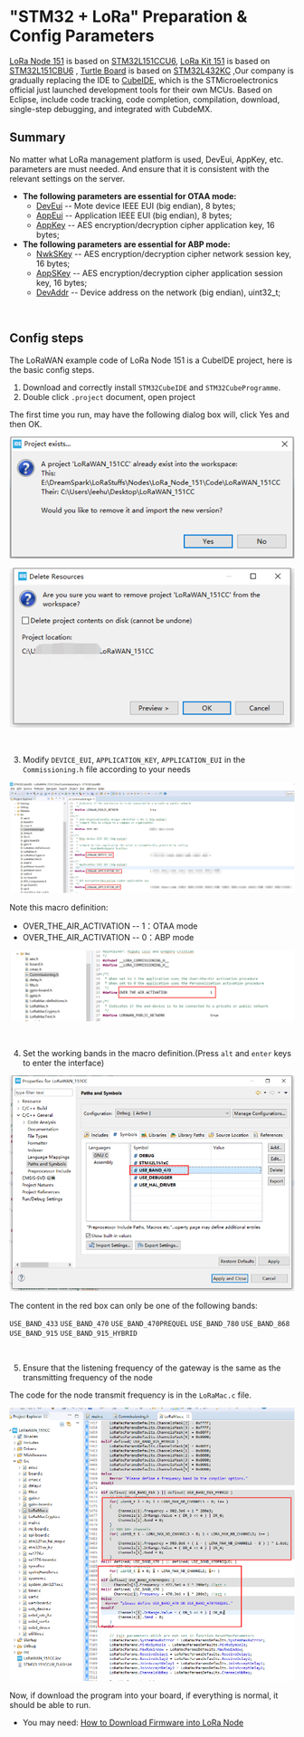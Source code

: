 # "STM32 + LoRa" Preparation & Config Parameters

[LoRa Node 151](https://heltec.org/project/lora-node-151/) is based on [STM32L151CCU6](https://www.st.com/resource/en/datasheet/stm32l151cc.pdf),  [LoRa Kit 151](https://heltec.org/project/lora-kit-151/) is based on [STM32L151CBU6](https://www.st.com/resource/en/datasheet/stm32l151cc.pdf) , [Turtle Board](https://heltec.org/project/turtle-board/) is based on [STM32L432KC](https://www.st.com/resource/en/datasheet/stm32l432KC.pdf) ,Our company is gradually replacing the IDE to [CubeIDE](https://www.st.com/en/development-tools/stm32cubeide.html), which is the STMicroelectronics official just launched development tools for their own MCUs. Based on Eclipse, include code tracking, code completion, compilation, download, single-step debugging, and integrated with CubdeMX.

## Summary

No matter what LoRa management platform is used, DevEui, AppKey, etc. parameters are must needed. And ensure that it is consistent with the relevant settings on the server.

- **The following parameters are essential for OTAA mode:**
  - [DevEui](#deveui) -- Mote device IEEE EUI (big endian), 8 bytes;
  - [AppEui](#appeui) -- Application IEEE EUI (big endian), 8 bytes;
  - [AppKey](appkey) -- AES encryption/decryption cipher application key, 16 bytes;
- **The following parameters are essential for ABP mode:**
  - [NwkSKey](nwkskey) -- AES encryption/decryption cipher network session key, 16 bytes;
  - [AppSKey](appskey) -- AES encryption/decryption cipher application session key, 16 bytes;
  - [DevAddr](devaddr) -- Device address on the network (big endian), uint32_t;

&nbsp;

## Config steps

The LoRaWAN example code of LoRa Node 151 is a CubeIDE project, here is the basic config steps.

1. Download and correctly install `STM32CubeIDE` and `STM32CubeProgramme`.
2. Double click `.project` document, open project

The first time you run, may have the following dialog box will, click Yes and then OK.

![](img/config_parameter/01.png)

![](img/config_parameter/02.png)

&nbsp;

3. Modify `DEVICE_EUI`, `APPLICATION_KEY`, `APPLICATION_EUI` in the `Commissioning.h` file according to your needs

![](img/config_parameter/03.png)

Note this macro definition:

- OVER_THE_AIR_ACTIVATION -- 1：OTAA mode
- OVER_THE_AIR_ACTIVATION -- 0：ABP mode

![](img/config_parameter/07.png)

&nbsp;

4. Set the working bands in the macro definition.(Press `alt` and `enter`  keys to enter the interface)

![](img/config_parameter/04.png)

The content in the red box can only be one of the following bands:

`USE_BAND_433`
`USE_BAND_470`
`USE_BAND_470PREQUEL`
`USE_BAND_780`
`USE_BAND_868`
`USE_BAND_915`
`USE_BAND_915_HYBRID`

&nbsp;

5. Ensure that the listening frequency of the gateway is the same as the transmitting frequency of the node

The code for the node transmit frequency is in the `LoRaMac.c` file.

![](img/config_parameter/05.png)

Now, if download the program into your board, if everything is normal, it should be able to run.

- You may need: [How to Download Firmware into LoRa Node ](https://docs.heltec.cn/#/en/user_manual/how_to_download_firmware_into_lora_node_151?id=how-to-download-firmware-into-lora-node-151)
